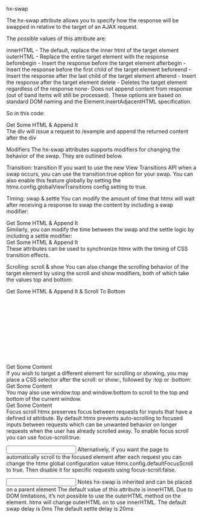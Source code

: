 hx-swap

The hx-swap attribute allows you to specify how the response will be swapped in relative to the target of an AJAX request.

The possible values of this attribute are:

innerHTML - The default, replace the inner html of the target element
outerHTML - Replace the entire target element with the response
beforebegin - Insert the response before the target element
afterbegin - Insert the response before the first child of the target element
beforeend - Insert the response after the last child of the target element
afterend - Insert the response after the target element
delete - Deletes the target element regardless of the response
none- Does not append content from response (out of band items will still be processed).
These options are based on standard DOM naming and the Element.insertAdjacentHTML specification.

So in this code:

  <div hx-get="/example" hx-swap="afterend">Get Some HTML & Append It</div>
The div will issue a request to /example and append the returned content after the div

Modifiers
The hx-swap attributes supports modifiers for changing the behavior of the swap. They are outlined below.

Transition: transition
If you want to use the new View Transitions API when a swap occurs, you can use the transition:true option for your swap. You can also enable this feature globally by setting the htmx.config.globalViewTransitions config setting to true.

Timing: swap & settle
You can modify the amount of time that htmx will wait after receiving a response to swap the content by including a swap modifier:

  <!-- this will wait 1s before doing the swap after it is received -->
  <div hx-get="/example" hx-swap="innerHTML swap:1s">Get Some HTML & Append It</div>
Similarly, you can modify the time between the swap and the settle logic by including a settle modifier:

  <!-- this will wait 1s before doing the swap after it is received -->
  <div hx-get="/example" hx-swap="innerHTML settle:1s">Get Some HTML & Append It</div>
These attributes can be used to synchronize htmx with the timing of CSS transition effects.

Scrolling: scroll & show
You can also change the scrolling behavior of the target element by using the scroll and show modifiers, both of which take the values top and bottom:

  <!-- this fixed-height div will scroll to the bottom of the div after content is appended -->
  <div style="height:200px; overflow: scroll"
       hx-get="/example"
       hx-swap="beforeend scroll:bottom">
     Get Some HTML & Append It & Scroll To Bottom
  </div>
  <!-- this will get some content and add it to #another-div, then ensure that the top of #another-div is visible in the
       viewport -->
  <div hx-get="/example"
       hx-swap="innerHTML show:top"
       hx-target="#another-div">
    Get Some Content
  </div>
If you wish to target a different element for scrolling or showing, you may place a CSS selector after the scroll: or show:, followed by :top or :bottom:

  <!-- this will get some content and swap it into the current div, then ensure that the top of #another-div is visible in the
       viewport -->
  <div hx-get="/example"
       hx-swap="innerHTML show:#another-div:top">
    Get Some Content
  </div>
You may also use window:top and window:bottom to scroll to the top and bottom of the current window.

  <!-- this will get some content and swap it into the current div, then ensure that the viewport is scrolled to the
       very top -->
  <div hx-get="/example"
       hx-swap="innerHTML show:window:top">
    Get Some Content
  </div>
Focus scroll
htmx preserves focus between requests for inputs that have a defined id attribute. By default htmx prevents auto-scrolling to focused inputs between requests which can be unwanted behavior on longer requests when the user has already scrolled away. To enable focus scroll you can use focus-scroll:true.

  <input id="name" hx-get="/validation"
       hx-swap="outerHTML focus-scroll:true"/>
Alternatively, if you want the page to automatically scroll to the focused element after each request you can change the htmx global configuration value htmx.config.defaultFocusScroll to true. Then disable it for specific requests using focus-scroll:false.

  <input id="name" hx-get="/validation"
       hx-swap="outerHTML focus-scroll:false"/>
Notes
hx-swap is inherited and can be placed on a parent element
The default value of this attribute is innerHTML
Due to DOM limitations, it’s not possible to use the outerHTML method on the <body> element. htmx will change outerHTML on <body> to use innerHTML.
The default swap delay is 0ms
The default settle delay is 20ms

